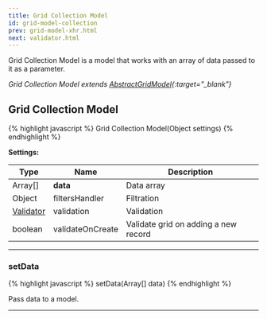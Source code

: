 ```yaml
---
title: Grid Collection Model
id: grid-model-collection
prev: grid-model-xhr.html
next: validator.html
---
```


Grid Collection Model is a model that works with an array of data passed to it as a parameter.

*Grid Collection Model extends [AbstractGridModel](/docs/grid-interface.html){:target="_blank"}*

## Grid Collection Model

{% highlight javascript %}
Grid Collection Model(Object settings)
{% endhighlight %}

**Settings:**

| Type                              | Name                           | Description                          |
|-----------------------------------|--------------------------------|--------------------------------------|
| Array[]                           | **data**                       | Data array                           |
| Object                            | filtersHandler                 | Filtration                           |
| [Validator](/docs/validator.html) | validation                     | Validation                           |
| boolean                           | validateOnCreate               | Validate grid on adding a new record |

---

### setData

{% highlight javascript %}
 setData(Array[] data)
{% endhighlight %}

Pass data to a model.

---